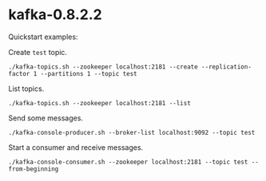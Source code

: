 # kafka-0.8.2.2

Quickstart examples:

Create `test` topic.
```
./kafka-topics.sh --zookeeper localhost:2181 --create --replication-factor 1 --partitions 1 --topic test
```

List topics.
```
./kafka-topics.sh --zookeeper localhost:2181 --list
```

Send some messages.
```
./kafka-console-producer.sh --broker-list localhost:9092 --topic test
```

Start a consumer and receive messages.
```
./kafka-console-consumer.sh --zookeeper localhost:2181 --topic test --from-beginning
```